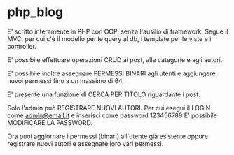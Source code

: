 # php_blog

E' scritto interamente in PHP con OOP, senza l'ausilio di framework.
Segue il MVC, per cui c'è il modello per le query al db, i template per le viste e i controller.

E' possibile effettuare operazioni CRUD ai post, alle categorie e agli autori.

E' possibile inoltre assegnare PERMESSI BINARI agli utenti e aggiungere nuvoi permessi fino a un massimo di 64.

E' presente una funzione di CERCA PER TITOLO riguardante i post.

Solo l'admin può REGISTRARE NUOVI AUTORI.
Per cui esegui il LOGIN come admin@email.it e inserisci come password 123456789
E' possibile MODIFICARE LA PASSWORD.

Ora puoi aggiornare i permessi (binari) all'utente già esistente oppure registrare nuovi autori e assegnare loro vari permessi.








